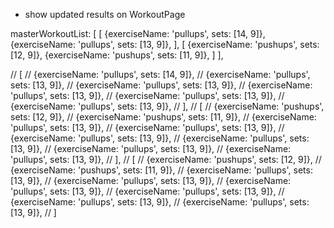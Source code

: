 - show updated results on WorkoutPage


masterWorkoutList: [
  [
    {exerciseName: 'pullups', sets: [14, 9]},
    {exerciseName: 'pullups', sets: [13, 9]},
  ],
  [
    {exerciseName: 'pushups', sets: [12, 9]},
    {exerciseName: 'pushups', sets: [11, 9]},
  ]
],


// [
//   {exerciseName: 'pullups', sets: [14, 9]},
//   {exerciseName: 'pullups', sets: [13, 9]},
//   {exerciseName: 'pullups', sets: [13, 9]},
//   {exerciseName: 'pullups', sets: [13, 9]},
//   {exerciseName: 'pullups', sets: [13, 9]},
//   {exerciseName: 'pullups', sets: [13, 9]},
// ],
// [
//   {exerciseName: 'pushups', sets: [12, 9]},
//   {exerciseName: 'pushups', sets: [11, 9]},
//   {exerciseName: 'pullups', sets: [13, 9]},
//   {exerciseName: 'pullups', sets: [13, 9]},
//   {exerciseName: 'pullups', sets: [13, 9]},
//   {exerciseName: 'pullups', sets: [13, 9]},
//   {exerciseName: 'pullups', sets: [13, 9]},
//   {exerciseName: 'pullups', sets: [13, 9]},
// ],
// [
//   {exerciseName: 'pushups', sets: [12, 9]},
//   {exerciseName: 'pushups', sets: [11, 9]},
//   {exerciseName: 'pullups', sets: [13, 9]},
//   {exerciseName: 'pullups', sets: [13, 9]},
//   {exerciseName: 'pullups', sets: [13, 9]},
//   {exerciseName: 'pullups', sets: [13, 9]},
//   {exerciseName: 'pullups', sets: [13, 9]},
//   {exerciseName: 'pullups', sets: [13, 9]},
// ]
